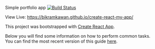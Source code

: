 Simple portfolio app [![Build Status](https://travis-ci.org/bikramkawan/create-react-my-app.png?branch=master)](https://travis-ci.org/{bikramkawan}/{create-react-my-app})

View Live: https://bikramkawan.github.io/create-react-my-app/ 

This project was bootstrapped with [Create React App](https://github.com/facebookincubator/create-react-app).

Below you will find some information on how to perform common tasks.<br>
You can find the most recent version of this guide [here](https://github.com/facebookincubator/create-react-app/blob/master/packages/react-scripts/template/README.md).
